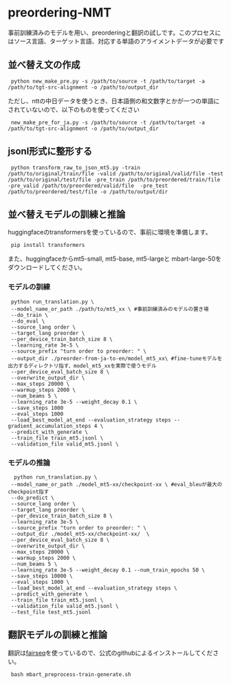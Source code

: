 # preordering-NMT
事前訓練済みのモデルを用い、preorderingと翻訳の試しです。このプロセスにはソース言語、ターゲット言語、対応する単語のアライメントデータが必要です
## 並べ替え文の作成
     python new_make_pre.py -s /path/to/source -t /path/to/target -a /path/to/tgt-src-alignment -o /path/to/output_dir
     
ただし、nttの中日データを使うとき、日本語側の和文数字とかが一つの単語にされていないので、以下のものを使ってください 

     new_make_pre_for_ja.py -s /path/to/source -t /path/to/target -a /path/to/tgt-src-alignment -o /path/to/output_dir
     
## jsonl形式に整形する
     python transform_raw_to_json_mt5.py -train /path/to/original/train/file -valid /path/to/original/valid/file -test /path/to/original/test/file -pre_train /path/to/preordered/train/file -pre_valid /path/to/preordered/valid/file  -pre_test /path/to/preordered/test/file -o /path/to/output/dir
     
## 並べ替えモデルの訓練と推論
huggingfaceのtransformersを使っているので、事前に環境を準備します。

     pip install transformers
     
また、huggingfaceからmt5-small, mt5-base, mt5-largeと mbart-large-50をダウンロードしてください。

### モデルの訓練

     python run_translation.py \ 
     --model_name_or_path ./path/to/mt5_xx \ #事前訓練済みのモデルの置き場
     --do_train \
     --do_eval \
     --source_lang order \
     --target_lang preorder \
     --per_device_train_batch_size 8 \
     --learning_rate 3e-5 \
     --source_prefix "turn order to preorder: " \
     --output_dir ./preorder-from-ja-to-en/model_mt5_xx\ #fine-tuneモデルを出力するディレクトリ指す、model_mt5_xxを実際で使うモデル
     --per_device_eval_batch_size 8 \
     --overwrite_output_dir \
     --max_steps 20000 \ 
     --warmup_steps 2000 \ 
     --num_beams 5 \
     --learning_rate 3e-5 --weight_decay 0.1 \
     --save_steps 1000 
     --eval_steps 1000 
     --load_best_model_at_end --evaluation_strategy steps --gradient_accumulation_steps 4 \
     --predict_with_generate \
     --train_file train_mt5.jsonl \
     --validation_file valid_mt5.jsonl \
     
### モデルの推論

      python run_translation.py \
     --model_name_or_path ./model_mt5-xx/checkpoint-xx \ #eval_bleuが最大のcheckpoint指す
     --do_predict \
     --source_lang order \
     --target_lang preorder \
     --per_device_train_batch_size 8 \
     --learning_rate 3e-5 \
     --source_prefix "turn order to preorder: " \
     --output_dir ./model_mt5-xx/checkpoint-xx/  \
     --per_device_eval_batch_size 8 \
     --overwrite_output_dir \
     --max_steps 20000 \
     --warmup_steps 2000 \
     --num_beams 5 \
     --learning_rate 3e-5 --weight_decay 0.1 --num_train_epochs 50 \
     --save_steps 10000 \
     --eval_steps 1000 \
     --load_best_model_at_end --evaluation_strategy steps \
     --predict_with_generate \
     --train_file train_mt5.jsonl \
     --validation_file valid_mt5.jsonl \
     --test_file test_mt5.jsonl
     
## 翻訳モデルの訓練と推論
翻訳は[fairseq](https://github.com/facebookresearch/fairseq)を使っているので、公式のgithubによるインストールしてください。

     bash mbart_preprocess-train-generate.sh

